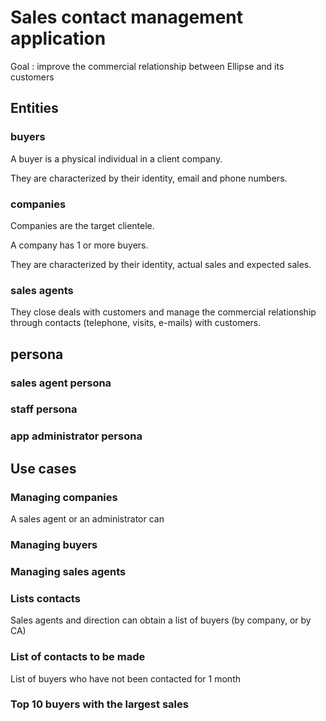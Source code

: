 # Sales contact management application
Goal : improve the commercial relationship between Ellipse and its customers

## Entities
### buyers
A buyer is a physical individual in a client company.

They are characterized by their identity, email and phone numbers.

### companies
Companies are the target clientele.

A company has 1 or more buyers.

They are characterized by their identity, actual sales and expected sales.
### sales agents
They close deals with customers and manage the commercial relationship through contacts (telephone, visits, e-mails) with customers.

## persona
### sales agent persona
### staff persona
### app administrator persona

## Use cases
### Managing companies
A sales agent or an administrator can
### Managing buyers
### Managing sales agents
### Lists contacts
Sales agents and direction can obtain a list of buyers (by company, or by CA)
### List of contacts to be made
List of buyers who have not been contacted for 1 month
### Top 10 buyers with the largest sales
